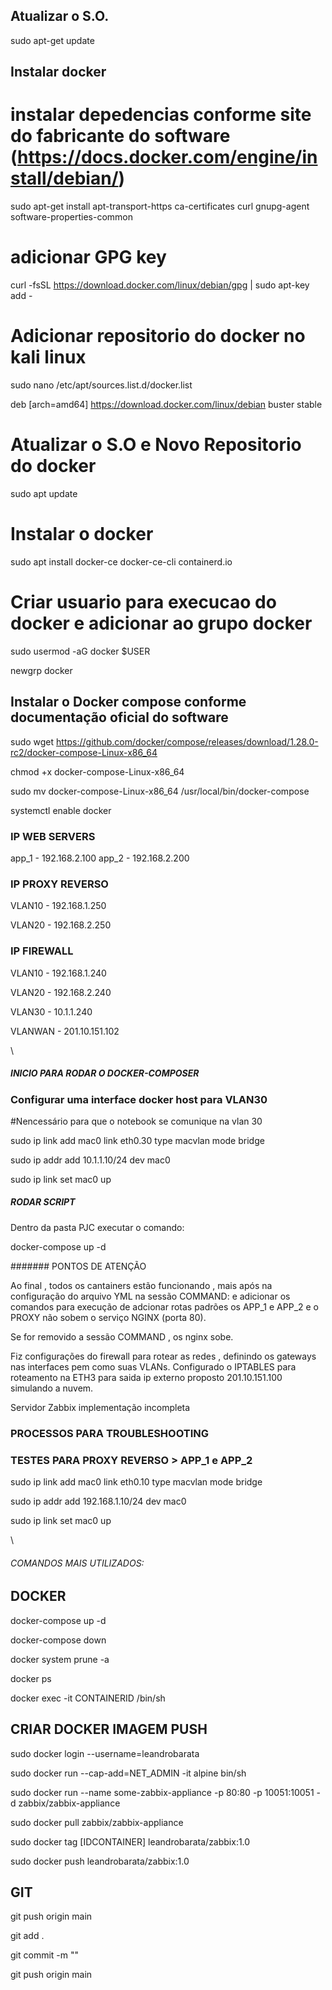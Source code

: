 
## Atualizar o S.O. 

sudo apt-get update 
 

## Instalar docker 

# instalar depedencias conforme site do fabricante do software (https://docs.docker.com/engine/install/debian/) 

sudo apt-get install apt-transport-https ca-certificates curl gnupg-agent software-properties-common


# adicionar GPG key

curl -fsSL https://download.docker.com/linux/debian/gpg | sudo apt-key add - 


# Adicionar repositorio do docker no kali linux 

sudo nano /etc/apt/sources.list.d/docker.list 

deb [arch=amd64] https://download.docker.com/linux/debian buster stable 


# Atualizar o S.O e Novo Repositorio do docker 
 
sudo apt update 


# Instalar o docker 

sudo apt install docker-ce docker-ce-cli containerd.io 





# Criar usuario para execucao do docker e adicionar ao grupo docker 

sudo usermod -aG docker $USER 

newgrp docker 


## Instalar o Docker compose conforme documentação oficial do software 


sudo wget https://github.com/docker/compose/releases/download/1.28.0-rc2/docker-compose-Linux-x86_64 

chmod +x docker-compose-Linux-x86_64 

sudo mv docker-compose-Linux-x86_64 /usr/local/bin/docker-compose 



systemctl enable docker 


### IP WEB SERVERS

app_1 - 192.168.2.100
app_2 - 192.168.2.200


### IP PROXY REVERSO

VLAN10 - 192.168.1.250

VLAN20 - 192.168.2.250


### IP FIREWALL

VLAN10 - 192.168.1.240

VLAN20 - 192.168.2.240

VLAN30 - 10.1.1.240

VLANWAN - 201.10.151.102


\


##### INICIO PARA RODAR O DOCKER-COMPOSER


### Configurar uma interface docker host para VLAN30

#Nencessário para que o notebook se comunique na vlan 30

sudo ip link add mac0 link eth0.30 type macvlan mode bridge

sudo ip addr add 10.1.1.10/24 dev mac0

sudo ip link set mac0 up 



##### RODAR SCRIPT

Dentro da pasta PJC executar o comando:

docker-compose up -d



####### PONTOS DE ATENÇÃO

Ao final , todos os cantainers estão funcionando , mais após na configuração do arquivo YML na sessão COMMAND: e adicionar os comandos para execução de adcionar rotas padrões os APP_1 e APP_2 e o PROXY não sobem o serviço NGINX (porta 80).

Se for removido a sessão COMMAND , os nginx sobe.

Fiz configurações do firewall para rotear as redes , definindo os gateways nas interfaces pem como suas VLANs. Configurado o IPTABLES para roteamento na ETH3 para saida ip externo proposto 201.10.151.100 simulando a nuvem.

Servidor Zabbix implementação incompleta 

### PROCESSOS PARA  TROUBLESHOOTING


### TESTES PARA PROXY REVERSO > APP_1 e APP_2

sudo ip link add mac0 link eth0.10 type macvlan mode bridge

sudo ip addr add 192.168.1.10/24 dev mac0

sudo ip link set mac0 up 

\

###### COMANDOS MAIS UTILIZADOS:


## DOCKER

docker-compose up -d

docker-compose down

docker system prune -a

docker ps

docker exec -it CONTAINERID /bin/sh


## CRIAR DOCKER IMAGEM PUSH

sudo docker login --username=leandrobarata

sudo docker run --cap-add=NET_ADMIN  -it alpine bin/sh

sudo docker run --name some-zabbix-appliance -p 80:80 -p 10051:10051 -d zabbix/zabbix-appliance

sudo docker pull zabbix/zabbix-appliance

sudo docker tag [IDCONTAINER] leandrobarata/zabbix:1.0

sudo docker push leandrobarata/zabbix:1.0


## GIT

git push origin main

git add .

git commit -m ""

git push origin main




